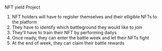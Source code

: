 NFT yield Project

1. NFT holders will have to register themselves and their elligible NFTs to the platform
2. They have to identify which battleground they would like to join
3. They'll have to train their NFT by performing dailys
4. Once ready, they can enter the battle week and let their NFTs fight
5. At the end of week, they can claim their battle rewards